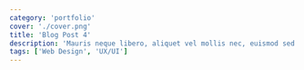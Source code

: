 ```yaml
---
category: 'portfolio'
cover: './cover.png'
title: 'Blog Post 4'
description: 'Mauris neque libero, aliquet vel mollis nec, euismod sed tellus. Mauris convallis dictum elit id volutpat.'
tags: ['Web Design', 'UX/UI']
---
```


